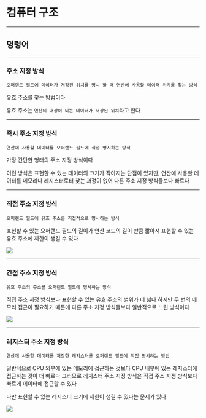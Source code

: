# 컴퓨터 구조
---
## 명령어
---
### 주소 지정 방식
```
오퍼랜드 필드에 데이터가 저장된 위치를 명시 할 때 연산에 사용할 테이터 위치를 찾는 방식
```
유효 주소를 찾는 방법이다

유효 주소는 `연산의 대상이 되는 데이터가 저장된 위치`라고 한다

---
### 즉시 주소 지정 방식
```
연산에 사용할 데이터를 오퍼랜드 필드에 직접 명시하는 방식
```
가장 간단한 형태의 주소 지정 방식이다

이런 방식은 표현할 수 있는 데이터의 크기가 작아지는 단점이 있지만, 연산에 사용할 데이터를 메모리나 레지스터로터 찾는 과정이 없어 다른 주소 지정 방식들보다 빠르다

---
### 직접 주소 지정 방식
```
오퍼랜드 필드에 유효 주소를 직접적으로 명시하는 방식
```
표현할 수 있는 오퍼랜드 필드의 길이가 연산 코드의 길이 만큼 짧아져 표현할 수 있는 유효 주소에 제한이 생길 수 있다

![](https://img1.daumcdn.net/thumb/R1280x0/?scode=mtistory2&fname=https%3A%2F%2Fblog.kakaocdn.net%2Fdn%2FEfr6f%2FbtsnEWawcs7%2FQUDRWo6i74kdnDbLvPOZIK%2Fimg.png)

---
### 간접 주소 지정 방식
```
유효 주소의 주소를 오퍼랜드 필드에 명시하는 방식
```
직접 주소 지정 방식보다 표현할 수 있는 유효 주소의 범위가 더 넓다
하지만 두 번의 메모리 접근이 필요하기 때문에 다른 주소 지정 방식들보다 일반적으로 느린 방식이다

![](https://img1.daumcdn.net/thumb/R1280x0/?scode=mtistory2&fname=https%3A%2F%2Fblog.kakaocdn.net%2Fdn%2FcHjgVS%2FbtsnFKgkjrO%2FFGqTg8WFzfiKqiYIhRDk7k%2Fimg.png)

---
### 레지스터 주소 지정 방식
```
연산에 사용할 데이터를 저장한 레지스터를 오퍼랜드 필드에 직접 명시하는 방법
```
일반적으로 CPU 외부에 있는 메모리에 접근하는 것보다 CPU 내부에 있는 레지스터에 접근하는 것이 더 빠르다
그러므로 레지스터 주소 지정 방식은 직접 주소 지정 방식보다 빠르게 데이터에 접근할 수 있다

다만 표현할 수 있는 레지스터 크기에 제한이 생길 수 있다는 문제가 있다

![](https://img1.daumcdn.net/thumb/R1280x0/?scode=mtistory2&fname=https%3A%2F%2Fblog.kakaocdn.net%2Fdn%2F9kFgg%2FbtsnFD9oNDK%2FWgAeDjmnYVhLWr1etcTH8K%2Fimg.png)
